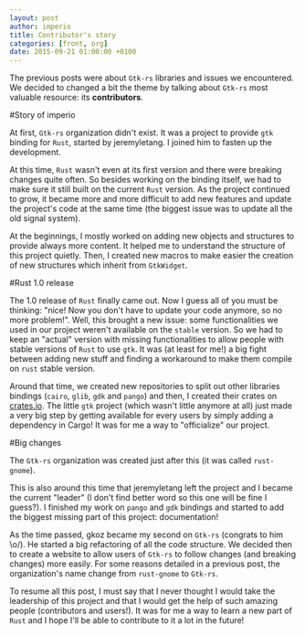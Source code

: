 ```yaml
---
layout: post
author: imperio
title: Contributor's story
categories: [front, org]
date: 2015-09-21 01:00:00 +0100
---
```


The previous posts were about `Gtk-rs` libraries and issues we encountered. We decided to changed a bit the theme by talking about `Gtk-rs` most valuable resource: its __contributors__.

#Story of imperio

At first, `Gtk-rs` organization didn't exist. It was a project to provide `gtk` binding for `Rust`, started by jeremyletang. I joined him to fasten up the development.

At this time, `Rust` wasn't even at its first version and there were breaking changes quite often. So besides working on the binding itself, we had to make sure it still built on the current `Rust` version. As the project continued to grow, it became more and more difficult to add new features and update the project's code at the same time (the biggest issue was to update all the old signal system).

At the beginnings, I mostly worked on adding new objects and structures to provide always more content. It helped me to understand the structure of this project quietly. Then, I created new macros to make easier the creation of new structures which inherit from `GtkWidget`.

#Rust 1.0 release

The 1.0 release of `Rust` finally came out. Now I guess all of you must be thinking: "nice! Now you don't have to update your code anymore, so no more problem!". Well, this brought a new issue: some functionalities we used in our project weren't available on the `stable` version. So we had to keep an "actual" version with missing functionalities to allow people with stable versions of `Rust` to use `gtk`. It was (at least for me!) a big fight between adding new stuff and finding a workaround to make them compile on `rust` stable version.

Around that time, we created new repositories to split out other libraries bindings (`cairo`, `glib`, `gdk` and `pango`) and then, I created their crates on [crates.io](https://crates.io/). The little `gtk` project (which wasn't little anymore at all) just made a very big step by getting available for every users by simply adding a dependency in Cargo! It was for me a way to "officialize" our project.

#Big changes

The `Gtk-rs` organization was created just after this (it was called `rust-gnome`).

This is also around this time that jeremyletang left the project and I became the current "leader" (I don't find better word so this one will be fine I guess?). I finished my work on `pango` and `gdk` bindings and started to add the biggest missing part of this project: documentation!

As the time passed, gkoz became my second on `Gtk-rs` (congrats to him \o/). He started a big refactoring of all the code structure. We decided then to create a website to allow users of `Gtk-rs` to follow changes (and breaking changes) more easily. For some reasons detailed in a previous post, the organization's name change from `rust-gnome` to `Gtk-rs`.

To resume all this post, I must say that I never thought I would take the leadership of this project and that I would get the help of such amazing people (contributors and users!). It was for me a way to learn a new part of `Rust` and I hope I'll be able to contribute to it a lot in the future!
